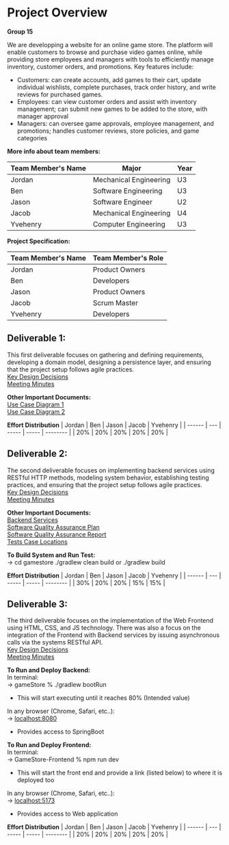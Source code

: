 # Project Overview
**Group 15**

We are developping a website for an online game store. The platform will enable customers to browse and purchase video games online, while providing store employees and managers with tools to efficiently manage inventory, customer orders, and promotions. Key features include:

- Customers: can create accounts, add games to their cart, update individual wishlists, complete purchases, track order history, and write reviews for purchased games.
- Employees: can view customer orders and assist with inventory management; can submit new games to be added to the store, with manager approval
- Managers: can oversee game approvals, employee management, and promotions; handles customer reviews, store policies, and game categories


**More info about team members:** 

| Team Member's Name | Major                    | Year        |
| ------------------ | ------------------------ | ------------|
| Jordan             | Mechanical Engineering   | U3          |
| Ben                | Software Engineering     | U3          |
| Jason              | Software Engineer        | U2          |
| Jacob              | Mechanical Engineering   | U4          |
| Yvehenry           | Computer Engineering     | U3          |


**Project Specification:**

| Team Member's Name | Team Member's Role |  
| ------------------ | ------------------ | 
| Jordan             | Product Owners     |      
| Ben                | Developers         | 
| Jason              | Product Owners     |  
| Jacob              | Scrum Master       | 
| Yvehenry           | Developers         |    
 
## Deliverable 1:
This first deliverable focuses on gathering and defining requirements, developing a domain model, designing a persistence layer, and ensuring that the project setup follows agile practices.<br/> 
[Key Design Decisions](https://github.com/McGill-ECSE321-Fall2024/project-group-15/wiki/Class-Diagram-&-Design-Decision-Rationale)<br/>
[Meeting Minutes](https://github.com/McGill-ECSE321-Fall2024/project-group-15/wiki/Project-Meeting-Minutes)<br/>

**Other Important Documents:**<br/>
[Use Case Diagram 1](https://github.com/McGill-ECSE321-Fall2024/project-group-15/wiki/Accounts-Use-Case-Diagram)<br/>
[Use Case Diagram 2](https://github.com/McGill-ECSE321-Fall2024/project-group-15/wiki/Purchasing-Menu-Use-Case-Diagram)<br/>

**Effort Distribution**
| Jordan | Ben | Jason | Jacob | Yvehenry |
| ------ | --- | ----- | ----- | -------- |
|   20%  | 20% |  20%  |  20%  |    20%   |  

## Deliverable 2:
The second deliverable focuses on implementing backend services using RESTful HTTP methods, modeling system behavior, establishing testing practices, and ensuring that the project setup follows agile practices.<br/> 
[Key Design Decisions](https://github.com/McGill-ECSE321-Fall2024/project-group-15/wiki/Class-Diagram-&-Design-Decision-Rationale)<br/>
[Meeting Minutes](https://github.com/McGill-ECSE321-Fall2024/project-group-15/wiki/Project-Meeting-Minutes)<br/>

**Other Important Documents:**<br/>
[Backend Services](https://github.com/McGill-ECSE321-Fall2024/project-group-15/wiki/Backend-Services)<br/>
[Software Quality Assurance Plan](https://github.com/McGill-ECSE321-Fall2024/project-group-15/wiki/Software-Quality-Assurance-Plan)<br/>
[Software Quality Assurance Report](https://github.com/McGill-ECSE321-Fall2024/project-group-15/wiki/Software-Quality-Assurance-Report)<br/>
[Tests Case Locations](https://github.com/McGill-ECSE321-Fall2024/project-group-15/wiki/Backend-Unit-and-Integration-Testing)<br/>

**To Build System and Run Test:**<br/>
-> cd gamestore ./gradlew clean build or ./gradlew build


**Effort Distribution**
| Jordan | Ben | Jason | Jacob | Yvehenry |
| ------ | --- | ----- | ----- | -------- |
|  30%   | 20% |  20%  |  15%  |    15%   |  


## Deliverable 3:
The third deliverable focuses on the implementation of the Web Frontend using HTML, CSS, and JS technology. There was also a focus on the integration of the Frontend with Backend services by issuing asynchronous calls via the systems RESTful API.<br/> 
[Key Design Decisions](https://github.com/McGill-ECSE321-Fall2024/project-group-15/wiki/Class-Diagram-&-Design-Decision-Rationale)<br/>
[Meeting Minutes](https://github.com/McGill-ECSE321-Fall2024/project-group-15/wiki/Project-Meeting-Minutes)<br/>

**To Run and Deploy Backend:**<br/>
In terminal: <br/>
-> gameStore % ./gradlew bootRun <br/>

* This will start executing until it reaches 80% (Intended value)

In any browser (Chrome, Safari, etc..): <br/>
-> [localhost:8080](http://localhost:8080) <br/>

* Provides access to SpringBoot



**To Run and Deploy Frontend:**<br/>
In terminal: <br/>
->  GameStore-Frontend % npm run dev <br/>

* This will start the front end and provide a link (listed below) to where it is deployed too <br/>

In any browser (Chrome, Safari, etc..):<br/>
-> [localhost:5173](http://localhost:5173) <br/>

* Provides access to Web application


**Effort Distribution**
| Jordan | Ben | Jason | Jacob | Yvehenry |
| ------ | --- | ----- | ----- | -------- |
|  20%   | 20% |  20%  |  20%  |    20%   |  
